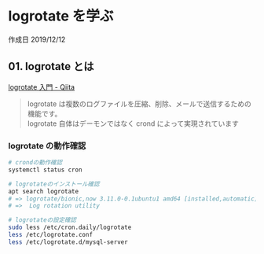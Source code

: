 # logrotate を学ぶ

作成日 2019/12/12

## 01. logrotate とは

[logrotate 入門 \- Qiita](https://qiita.com/zom/items/c72c7bac63462225971b)

> logrotate は複数のログファイルを圧縮、削除、メールで送信するための機能です。\
> logrotate 自体はデーモンではなく crond によって実現されています

### logrotate の動作確認

```bash
# crondの動作確認
systemctl status cron

# logrotateのインストール確認
apt search logrotate
# => logrotate/bionic,now 3.11.0-0.1ubuntu1 amd64 [installed,automatic]
# =>  Log rotation utility

# logrotateの設定確認
sudo less /etc/cron.daily/logrotate
less /etc/logrotate.conf
less /etc/logrotate.d/mysql-server
```
